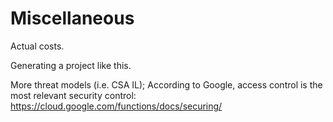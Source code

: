 # Miscellaneous
Actual costs.

Generating a project like this.

More threat models (i.e. CSA IL); According to Google, access control is
the most relevant security control: https://cloud.google.com/functions/docs/securing/
